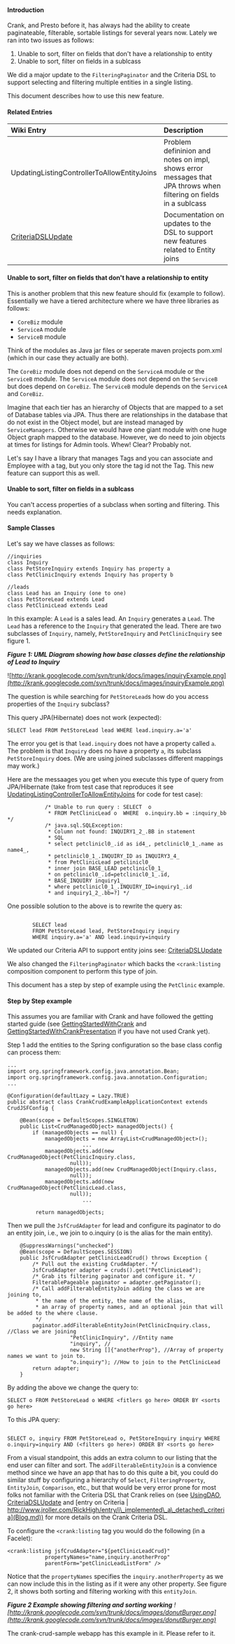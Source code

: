 #### Introduction ####

Crank, and Presto before it, has always had the ability to create paginateable, filterable, sortable listings for several years now. Lately we ran into two issues as follows:

  1. Unable to sort, filter on fields that don't have a relationship to entity
  1. Unable to sort, filter on fields in a sublcass


We did a major update to the `FilteringPaginator` and the Criteria DSL to support selecting and filtering multiple entities in a single listing.

This document describes how to use this new feature.

#### Related Entries ####
| Wiki Entry | Description |
|:-----------|:------------|
| UpdatingListingControllerToAllowEntityJoins | Problem defininion and notes on impl, shows error messages that JPA throws when filtering on fields in a sublcass  |
| [CriteriaDSLUpdate](CriteriaDSLUpdate.md) | Documentation on updates to the DSL to support new features related to Entity joins |

#### Unable to sort, filter on fields that don't have a relationship to entity ####

This is another problem that this new feature should fix (example to follow). Essentially we have a tiered architecture where we have three libraries as follows:

  * `CoreBiz` module
  * `ServiceA` module
  * `ServiceB` module

Think of the modules as Java jar files or seperate maven projects pom.xml (which in our case they actually are both).

The `CoreBiz` module does not depend on the `ServiceA` module or the `ServiceB` module.
The `ServiceA` module does not depend on the `ServiceB` but does depend on `CoreBiz`.
The `ServiceB` module depends on the `ServiceA` and `CoreBiz`.

Imagine that each tier has an hierarchy of Objects that are mapped to a set of Database tables via JPA. Thus there are relationships in the database that do not exist in the Object model, but are instead managed by `ServiceManagers`. Otherwise we would have one giant module with one huge Object graph mapped to the database. However, we do need to join objects at times for listings for Admin tools. Whew! Clear? Probably not.

Let's say I have a library that manages Tags and you can associate and Employee with a tag, but you only store the tag id not the Tag. This new feature can support this as well.


#### Unable to sort, filter on fields in a sublcass ####

You can't access properties of a subclass when sorting and filtering. This needs explanation.

#### Sample Classes ####
Let's say we have classes as follows:

```
//inquiries
class Inquiry
class PetStoreInquiry extends Inquiry has property a
class PetClinicInquiry extends Inquiry has property b

//leads
class Lead has an Inquiry (one to one)
class PetStoreLead extends Lead
class PetClinicLead extends Lead
```

In this example: A `Lead` is a sales lead. An `Inquiry` generates a `Lead`. The `Lead` has a reference to the `Inquiry` that generated the lead. There are two subclasses of `Inquiry`, namely, `PetStoreInquiry` and `PetClinicInquiry` see figure 1.

_**Figure 1: UML Diagram showing how base classes define the relationship of Lead to Inquiry**_


![http://krank.googlecode.com/svn/trunk/docs/images/inquiryExample.png](http://krank.googlecode.com/svn/trunk/docs/images/inquiryExample.png)


The question is while searching for `PetStoreLead`s how do you access properties of the `Inquiry` subclass?

This query JPA(Hibernate) does not work (expected):

```
SELECT lead FROM PetStoreLead lead WHERE lead.inquiry.a='a'
```

The error you get is that `lead.inquiry` does not have a property called `a`.
The problem is that `Inquiry` does no have a property `a`, its subclass `PetStoreInquiry` does. (We are using joined subclasses different mappings may work.)

Here are the messaages you get when you execute this type of query from JPA/Hibernate (take from test case that reproduces it see [UpdatingListingControllerToAllowEntityJoins](UpdatingListingControllerToAllowEntityJoins.md) for code for test case):

```
			/* Unable to run query : SELECT  o 
			 * FROM PetClinicLead o  WHERE  o.inquiry.bb = :inquiry_bb */
			/* java.sql.SQLException: 
			 * Column not found: INQUIRY1_2_.BB in statement
			 * SQL 
			 * select petclinicl0_.id as id4_, petclinicl0_1_.name as name4_, 
			 * petclinicl0_1_.INQUIRY_ID as INQUIRY3_4_ 
			 * from PetClinicLead petclinicl0_ 
			 * inner join BASE_LEAD petclinicl0_1_ 
			 * on petclinicl0_.id=petclinicl0_1_.id, 
			 * BASE_INQUIRY inquiry1_ 
			 * where petclinicl0_1_.INQUIRY_ID=inquiry1_.id 
			 * and inquiry1_2_.bb=?] */			

```

One possible solution to the above is to rewrite the query as:

```

        SELECT lead 
        FROM PetStoreLead lead, PetStoreInquiry inquiry 
        WHERE inquiry.a='a' AND lead.inquiry=inquiry
```


We updated our Criteria API to support entity joins see: [CriteriaDSLUpdate](CriteriaDSLUpdate.md)

We also changed the `FilteringPaginator` which backs the `<crank:listing` composition component to perform this type of join.

This document has a step by step of example using the `PetClinic` example.



#### Step by Step example ####
This assumes you are familiar with Crank and have followed the getting started guide (see [GettingStartedWithCrank](GettingStartedWithCrank.md) and [GettingStartedWithCrankPresentation](GettingStartedWithCrankPresentation.md) if you have not used Crank yet).

Step 1 add the entities to the Spring configuration so the base class config can process them:

```
...
import org.springframework.config.java.annotation.Bean;
import org.springframework.config.java.annotation.Configuration;
...

@Configuration(defaultLazy = Lazy.TRUE)
public abstract class CrankCrudExampleApplicationContext extends CrudJSFConfig {

	@Bean(scope = DefaultScopes.SINGLETON)
	public List<CrudManagedObject> managedObjects() {
		if (managedObjects == null) {
			managedObjects = new ArrayList<CrudManagedObject>();
                        ...
			managedObjects.add(new CrudManagedObject(PetClinicInquiry.class,
					null));
			managedObjects.add(new CrudManagedObject(Inquiry.class,
					null));
			managedObjects.add(new CrudManagedObject(PetClinicLead.class,
					null));			
                        ...
			
		 return managedObjects;
```

Then we pull the `JsfCrudAdapter` for lead and configure its paginator to do an entity join, i.e., we join to o.inquiry (o is the alias for the main entity).

```
	@SuppressWarnings("unchecked")
	@Bean(scope = DefaultScopes.SESSION)
	public JsfCrudAdapter petClinicLeadCrud() throws Exception {
		/* Pull out the existing CrudAdapter. */
		JsfCrudAdapter adapter = cruds().get("PetClinicLead");
		/* Grab its filtering paginator and configure it. */
		FilterablePageable paginator = adapter.getPaginator();
		/* Call addFilterableEntityJoin adding the class we are joining to,
		 * the name of the entity, the name of the alias, 
		 * an array of property names, and an optional join that will be added to the where clause.
		 */
		paginator.addFilterableEntityJoin(PetClinicInquiry.class, //Class we are joining
					"PetClinicInquiry", //Entity name
					"inquiry", //
					new String []{"anotherProp"}, //Array of property names we want to join to. 
					"o.inquiry"); //How to join to the PetClinicLead 
		return adapter;
	}

```

By adding the above we change the query to:

```
SELECT o FROM PetStoreLead o WHERE <fitlers go here> ORDER BY <sorts go here>
```

To this JPA query:

```

SELECT o, inquiry FROM PetStoreLead o, PetStoreInquiry inquiry WHERE o.inquiry=inquiry AND (<filters go here>) ORDER BY <sorts go here>
```



From a visual standpoint, this adds an extra column to our listing that the end user can filter and sort. The `addFilterableEntityJoin` is a convience method since we have an app that has to do this quite a bit, you could do similar stuff by configuring a hierarchy of `Select`, `FilteringProperty`, `EntityJoin`, `Comparison`, etc., but that would be very error prone for most folks not familiar with the Criteria DSL that Crank relies on (see [UsingDAO](UsingDAO.md), [CriteriaDSLUpdate](CriteriaDSLUpdate.md) and [entry on Criteria | http://www.jroller.com/RickHigh/entry/i\_implemented\_a\_detached\_criteria](Blog.md)) for more details on the Crank Criteria DSL.

To configure the `<crank:listing` tag you would do the following (in a Facelet):
```
<crank:listing jsfCrudAdapter="${petClinicLeadCrud}"
            propertyNames="name,inquiry.anotherProp"
            parentForm="petClinicLeadListForm" />

```

Notice that the `propertyNames` specifies the `inquiry.anotherProperty` as we can now include this in the listing as if it were any other property. See figure 2, it shows both sorting and filtering working with this `entityJoin`.

_**Figure 2 Example showing filtering and sorting working**_
_![http://krank.googlecode.com/svn/trunk/docs/images/donutBurger.png](http://krank.googlecode.com/svn/trunk/docs/images/donutBurger.png)_

The crank-crud-sample webapp has this example in it. Please refer to it.